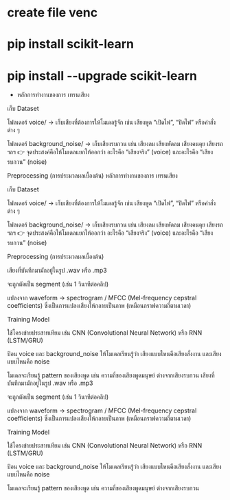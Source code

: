 # create file venc
# pip install scikit-learn
# pip install --upgrade scikit-learn


* หลักการทำงานของการ เทรนเสียง

เก็บ Dataset

โฟลเดอร์ voice/ → เก็บเสียงที่ต้องการให้โมเดลรู้จัก เช่น เสียงพูด “เปิดไฟ”, “ปิดไฟ” หรือคำสั่งต่าง ๆ

โฟลเดอร์ background_noise/ → เก็บเสียงรบกวน เช่น เสียงลม เสียงพัดลม เสียงคนคุย เสียงรถ ฯลฯ
👉 จุดประสงค์คือให้โมเดลแยกให้ออกว่า อะไรคือ “เสียงจริง” (voice) และอะไรคือ “เสียงรบกวน” (noise)

Preprocessing (การประมวลผลเบื้องต้น)
หลักการทำงานของการ เทรนเสียง

เก็บ Dataset

โฟลเดอร์ voice/ → เก็บเสียงที่ต้องการให้โมเดลรู้จัก เช่น เสียงพูด “เปิดไฟ”, “ปิดไฟ” หรือคำสั่งต่าง ๆ

โฟลเดอร์ background_noise/ → เก็บเสียงรบกวน เช่น เสียงลม เสียงพัดลม เสียงคนคุย เสียงรถ ฯลฯ
👉 จุดประสงค์คือให้โมเดลแยกให้ออกว่า อะไรคือ “เสียงจริง” (voice) และอะไรคือ “เสียงรบกวน” (noise)

Preprocessing (การประมวลผลเบื้องต้น)

เสียงที่บันทึกมามักอยู่ในรูป .wav หรือ .mp3

จะถูกตัดเป็น segment (เช่น 1 วินาทีต่อคลิป)

แปลงจาก waveform → spectrogram / MFCC (Mel-frequency cepstral coefficients) ซึ่งเป็นการแปลงเสียงให้กลายเป็นภาพ (เหมือนกราฟความถี่ตามเวลา)

Training Model

ใช้โครงข่ายประสาทเทียม เช่น CNN (Convolutional Neural Network) หรือ RNN (LSTM/GRU)

ป้อน voice และ background_noise ให้โมเดลเรียนรู้ว่า เสียงแบบไหนคือเสียงสั่งงาน และเสียงแบบไหนคือ noise

โมเดลจะเรียนรู้ pattern ของเสียงพูด เช่น ความถี่ของเสียงพูดมนุษย์ ต่างจากเสียงรบกวน
เสียงที่บันทึกมามักอยู่ในรูป .wav หรือ .mp3

จะถูกตัดเป็น segment (เช่น 1 วินาทีต่อคลิป)

แปลงจาก waveform → spectrogram / MFCC (Mel-frequency cepstral coefficients) ซึ่งเป็นการแปลงเสียงให้กลายเป็นภาพ (เหมือนกราฟความถี่ตามเวลา)

Training Model

ใช้โครงข่ายประสาทเทียม เช่น CNN (Convolutional Neural Network) หรือ RNN (LSTM/GRU)

ป้อน voice และ background_noise ให้โมเดลเรียนรู้ว่า เสียงแบบไหนคือเสียงสั่งงาน และเสียงแบบไหนคือ noise

โมเดลจะเรียนรู้ pattern ของเสียงพูด เช่น ความถี่ของเสียงพูดมนุษย์ ต่างจากเสียงรบกวน